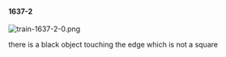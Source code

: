 #### 1637-2
![train-1637-2-0.png](https://github.com/lil-lab/nlvr/raw/master/nlvr/train/images/52/train-1637-2-0.png "train-1637-2-0.png")

there is a black object touching the edge which is not a square